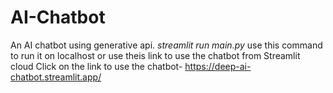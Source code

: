 # AI-Chatbot

An AI chatbot using generative api.
*streamlit run main.py*
use this command to run it on localhost or use theis link to use the chatbot from Streamlit cloud Click on the link to use the chatbot-
https://deep-ai-chatbot.streamlit.app/

